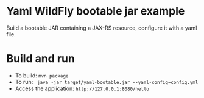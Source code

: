 # Yaml WildFly bootable jar example

Build a bootable JAR containing a JAX-RS resource, configure it with a yaml file.

Build and run
========

* To build: `mvn package`
* To run: ` java -jar target/yaml-bootable.jar --yaml-config=config.yml`
* Access the application: `http://127.0.0.1:8080/hello`
